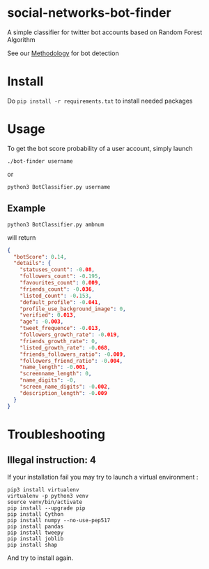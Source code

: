 # social-networks-bot-finder

A simple classifier for twitter bot accounts based on Random Forest Algorithm

See our [Methodology](./explanation.md) for bot detection

# Install

Do `pip install -r requirements.txt` to install needed packages

# Usage

To get the bot score probability of a user account, simply launch

```
./bot-finder username
```

or 
```
python3 BotClassifier.py username
```

## Example

```
python3 BotClassifier.py ambnum
```

will return

```json
{
  "botScore": 0.14,
  "details": {
    "statuses_count": -0.08,
    "followers_count": -0.195,
    "favourites_count": 0.009,
    "friends_count": -0.036,
    "listed_count": -0.153,
    "default_profile": -0.041,
    "profile_use_background_image": 0,
    "verified": 0.013,
    "age": -0.003,
    "tweet_frequence": -0.013,
    "followers_growth_rate": -0.019,
    "friends_growth_rate": 0,
    "listed_growth_rate": -0.068,
    "friends_followers_ratio": -0.009,
    "followers_friend_ratio": -0.004,
    "name_length": -0.001,
    "screenname_length": 0,
    "name_digits": -0,
    "screen_name_digits": -0.002,
    "description_length": -0.009
  }
}
```

# Troubleshooting

## Illegal instruction: 4

If your installation fail you may try to launch a virtual environment :

```
pip3 install virtualenv
virtualenv -p python3 venv
source venv/bin/activate
pip install --upgrade pip
pip install Cython
pip install numpy --no-use-pep517
pip install pandas
pip install tweepy
pip install joblib
pip install shap
```

And try to install again.
